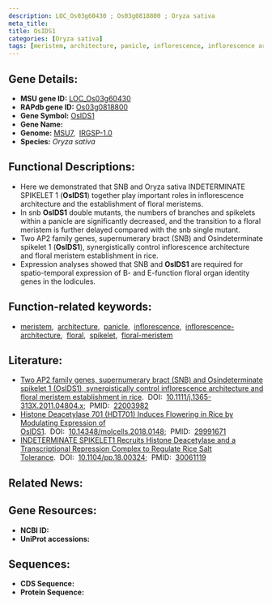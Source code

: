 ```yaml
---
description: LOC_Os03g60430 ; Os03g0818800 ; Oryza sativa
meta_title:
title: OsIDS1
categories: [Oryza sativa]
tags: [meristem, architecture, panicle, inflorescence, inflorescence architecture, floral, spikelet, floral meristem]
---
```


## Gene Details:
- **MSU gene ID:** [LOC_Os03g60430](http://rice.uga.edu/cgi-bin/ORF_infopage.cgi?orf=LOC_Os03g60430)  
- **RAPdb gene ID:** [Os03g0818800](https://rapdb.dna.affrc.go.jp/locus/?name=Os03g0818800)  
- **Gene Symbol:** <u>OsIDS1</u>
- **Gene Name:**
- **Genome:**  [MSU7](http://rice.uga.edu/),&nbsp;&nbsp;[IRGSP-1.0](https://rapdb.dna.affrc.go.jp/download/irgsp1.html)
- **Species:** *Oryza sativa*

## Functional Descriptions:
   - Here we demonstrated that SNB and Oryza sativa INDETERMINATE SPIKELET 1 (**OsIDS1**) together play important roles in inflorescence architecture and the establishment of floral meristems.
   - In snb **OsIDS1** double mutants, the numbers of branches and spikelets within a panicle are significantly decreased, and the transition to a floral meristem is further delayed compared with the snb single mutant.
   - Two AP2 family genes, supernumerary bract (SNB) and Osindeterminate spikelet 1 (**OsIDS1**), synergistically control inflorescence architecture and floral meristem establishment in rice.
   - Expression analyses showed that SNB and **OsIDS1** are required for spatio-temporal expression of B- and E-function floral organ identity genes in the lodicules.

## Function-related keywords:
   - [meristem](/tags/meristem/),&nbsp;&nbsp;[architecture](/tags/architecture/),&nbsp;&nbsp;[panicle](/tags/panicle/),&nbsp;&nbsp;[inflorescence](/tags/inflorescence/),&nbsp;&nbsp;[inflorescence-architecture](/tags/inflorescence-architecture/),&nbsp;&nbsp;[floral](/tags/floral/),&nbsp;&nbsp;[spikelet](/tags/spikelet/),&nbsp;&nbsp;[floral-meristem](/tags/floral-meristem/)

## Literature:
   - [Two AP2 family genes, supernumerary bract (SNB) and Osindeterminate spikelet 1 (OsIDS1), synergistically control inflorescence architecture and floral meristem establishment in rice](https://www.doi.org/10.1111/j.1365-313X.2011.04804.x).&nbsp;&nbsp;DOI:&nbsp;&nbsp;[10.1111/j.1365-313X.2011.04804.x](https://www.doi.org/10.1111/j.1365-313X.2011.04804.x);&nbsp;&nbsp;PMID:&nbsp;&nbsp;[22003982](https://pubmed.ncbi.nlm.nih.gov/22003982/)
   - [Histone Deacetylase 701 (HDT701) Induces Flowering in Rice by Modulating Expression of OsIDS1](https://www.doi.org/10.14348/molcells.2018.0148).&nbsp;&nbsp;DOI:&nbsp;&nbsp;[10.14348/molcells.2018.0148](https://www.doi.org/10.14348/molcells.2018.0148);&nbsp;&nbsp;PMID:&nbsp;&nbsp;[29991671](https://pubmed.ncbi.nlm.nih.gov/29991671/)
   - [INDETERMINATE SPIKELET1 Recruits Histone Deacetylase and a Transcriptional Repression Complex to Regulate Rice Salt Tolerance](https://www.doi.org/10.1104/pp.18.00324).&nbsp;&nbsp;DOI:&nbsp;&nbsp;[10.1104/pp.18.00324](https://www.doi.org/10.1104/pp.18.00324);&nbsp;&nbsp;PMID:&nbsp;&nbsp;[30061119](https://pubmed.ncbi.nlm.nih.gov/30061119/)

## Related News:

## Gene Resources:
- **NCBI ID:**  []()
- **UniProt accessions:** [](https://www.uniprot.org/uniprotkb//entry)

## Sequences:
- **CDS Sequence:**
- **Protein Sequence:**

